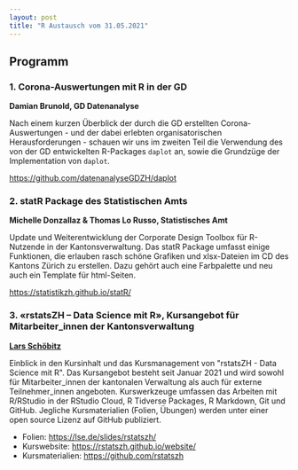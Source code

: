 ```yaml
---
layout: post
title: "R Austausch vom 31.05.2021"
---
```


## Programm

### 1. Corona-Auswertungen mit R in der GD 

__Damian Brunold, GD Datenanalyse__

Nach einem kurzen Überblick der durch die GD erstellten Corona-Auswertungen - und der dabei erlebten organisatorischen Herausforderungen - schauen wir uns im zweiten Teil die Verwendung des von der GD entwickelten R-Packages `daplot` an, sowie die Grundzüge der Implementation von `daplot`.

https://github.com/datenanalyseGDZH/daplot

### 2. statR Package des Statistischen Amts 

__Michelle Donzallaz & Thomas Lo Russo, Statistisches Amt__

Update und Weiterentwicklung der Corporate Design Toolbox für R-Nutzende in der Kantonsverwaltung. Das statR Package umfasst einige Funktionen, die erlauben rasch schöne Grafiken und xlsx-Dateien im CD des Kantons Zürich zu erstellen. Dazu gehört auch eine Farbpalette und neu auch ein Template für html-Seiten.

https://statistikzh.github.io/statR/

### 3. «rstatsZH – Data Science mit R», Kursangebot für Mitarbeiter_innen der Kantonsverwaltung

__[Lars Schöbitz](https://www.lse.de/)__

Einblick in den Kursinhalt und das Kursmanagement von "rstatsZH - Data Science mit R". Das Kursangebot besteht seit Januar 2021 und wird sowohl für Mitarbeiter_innen der kantonalen Verwaltung als auch für externe Teilnehmer_innen angeboten. Kurswerkzeuge umfassen das Arbeiten mit R/RStudio in der RStudio Cloud, R Tidverse Packages, R Markdown, Git und GitHub. Jegliche Kursmaterialien (Folien, Übungen) werden unter einer open source Lizenz auf GitHub publiziert.

- Folien: https://lse.de/slides/rstatszh/
- Kurswebsite: https://rstatszh.github.io/website/
- Kursmaterialien: https://github.com/rstatszh
